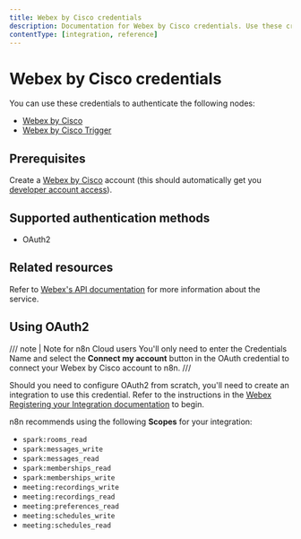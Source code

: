 ```yaml
---
title: Webex by Cisco credentials
description: Documentation for Webex by Cisco credentials. Use these credentials to authenticate Webex by Cisco in n8n, a workflow automation platform.
contentType: [integration, reference]
---
```


# Webex by Cisco credentials

You can use these credentials to authenticate the following nodes:

- [Webex by Cisco](/integrations/builtin/app-nodes/n8n-nodes-base.ciscowebex.md)
- [Webex by Cisco Trigger](/integrations/builtin/trigger-nodes/n8n-nodes-base.ciscowebextrigger.md)

## Prerequisites

Create a [Webex by Cisco](https://www.webex.com/) account (this should automatically get you [developer account access](https://developer.webex.com)).

## Supported authentication methods

- OAuth2

## Related resources

Refer to [Webex's API documentation](https://developer.webex.com/docs/getting-started) for more information about the service.

## Using OAuth2

/// note | Note for n8n Cloud users
You'll only need to enter the Credentials Name and select the **Connect my account** button in the OAuth credential to connect your Webex by Cisco account to n8n.
///

Should you need to configure OAuth2 from scratch, you'll need to create an integration to use this credential. Refer to the instructions in the [Webex Registering your Integration documentation](https://developer.webex.com/docs/integrations#registering-your-integration) to begin.

n8n recommends using the following **Scopes** for your integration:

* `spark:rooms_read`
* `spark:messages_write`
* `spark:messages_read`
* `spark:memberships_read`
* `spark:memberships_write`
* `meeting:recordings_write`
* `meeting:recordings_read`
* `meeting:preferences_read`
* `meeting:schedules_write`
* `meeting:schedules_read`
